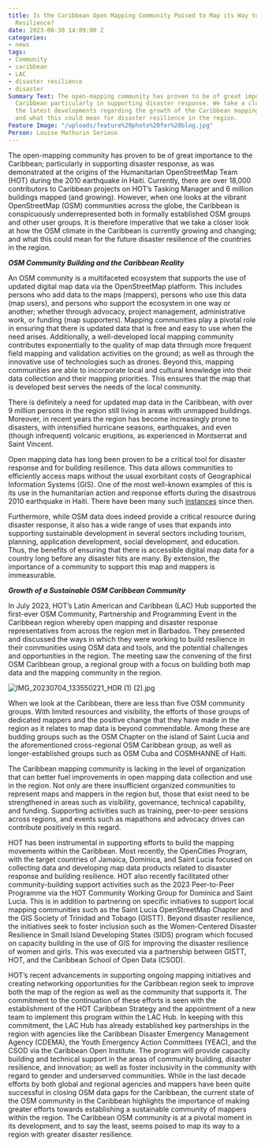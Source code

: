 ```yaml
---
title: Is the Caribbean Open Mapping Community Poised to Map its Way to Greater Disaster
  Resilience?
date: 2023-08-30 14:09:00 Z
categories:
- news
tags:
- Community
- caribbean
- LAC
- disaster resilience
- disaster
Summary Text: The open-mapping community has proven to be of great importance to the
  Caribbean particularly in supporting disaster response. We take a closer look at
  the latest developments regarding the growth of the Caribbean mapping community
  and what this could mean for disaster resilience in the region.
Feature Image: "/uploads/feature%20photo%20for%20blog.jpg"
Person: Louise Mathurin Serieux
---
```


The open-mapping community has proven to be of great importance to the Caribbean; particularly in supporting disaster response, as was demonstrated at the origins of the Humanitarian OpenStreetMap Team (HOT) during the 2010 earthquake in Haiti. Currently, there are over 18,000 contributors to Caribbean projects on HOT’s Tasking Manager and 6 million buildings mapped (and growing). However, when one looks at the vibrant OpenStreetMap (OSM) communities across the globe, the Caribbean is conspicuously underrepresented both in formally established OSM groups and other user groups. It is therefore imperative that we take a closer look at how the OSM climate in the Caribbean is currently growing and changing; and what this could mean for the future disaster resilience of the countries in the region.

***OSM Community Building and the Caribbean Reality***

An OSM community is a multifaceted ecosystem that supports the use of updated digital map data via the OpenStreetMap platform. This includes persons who add data to the maps (mappers), persons who use this data (map users), and persons who support the ecosystem in one way or another; whether through advocacy, project management, administrative work, or funding (map supporters). Mapping communities play a pivotal role in ensuring that there is updated data that is free and easy to use when the need arises. Additionally, a well-developed local mapping community contributes exponentially to the quality of map data through more frequent field mapping and validation activities on the ground; as well as through the innovative use of technologies such as drones. Beyond this, mapping communities are able to incorporate local and cultural knowledge into their data collection and their mapping priorities. This ensures that the map that is developed best serves the needs of the local community.

There is definitely a need for updated map data in the Caribbean, with over 9 million persons in the region still living in areas with unmapped buildings. Moreover, in recent years the region has become increasingly prone to disasters, with intensified hurricane seasons, earthquakes, and even (though infrequent) volcanic eruptions, as experienced in Montserrat and Saint Vincent.

Open mapping data has long been proven to be a critical tool for disaster response and for building resilience. This data allows communities to efficiently access maps without the usual exorbitant costs of Geographical Information Systems (GIS). One of the most well-known examples of this is its use in the humanitarian action and response efforts during the disastrous 2010 earthquake in Haiti. There have been many such [instances](https://www.hotosm.org/disaster-services/) since then.

Furthermore, while OSM data does indeed provide a critical resource during disaster response, it also has a wide range of uses that expands into supporting sustainable development in several sectors including tourism, planning, application development, social development, and education. Thus, the benefits of ensuring that there is accessible digital map data for a country long before any disaster hits are many. By extension, the importance of a community to support this map and mappers is immeasurable.

***Growth of a Sustainable OSM Caribbean Community***

In July 2023, HOT’s Latin American and Caribbean (LAC) Hub supported the first-ever OSM Community, Partnership and Programming Event in the Caribbean region whereby open mapping and disaster response representatives from across the region met in Barbados. They presented and discussed the ways in which they were working to build resilience in their communities using OSM data and tools, and the potential challenges and opportunities in the region. The meeting saw the convening of the first OSM Caribbean group, a regional group with a focus on building both map data and the mapping community in the region.

![IMG_20230704_133550221_HDR (1) (2).jpg](/uploads/IMG_20230704_133550221_HDR%20(1)%20(2).jpg)

When we look at the Caribbean, there are less than five OSM community groups. With limited resources and visibility, the efforts of those groups of dedicated mappers and the positive change that they have made in the region as it relates to map data is beyond commendable. Among these are budding groups such as the OSM Chapter on the island of Saint Lucia and the aforementioned cross-regional OSM Caribbean group, as well as longer-established groups such as OSM Cuba and COSMHANNE of Haiti.

The Caribbean mapping community is lacking in the level of organization that can better fuel improvements in open mapping data collection and use in the region. Not only are there insufficient organized communities to represent maps and mappers in the region but, those that exist need to be strengthened in areas such as visibility, governance, technical capability, and funding. Supporting activities such as training, peer-to-peer sessions across regions, and events such as mapathons and advocacy drives can contribute positively in this regard.

HOT has been instrumental in supporting efforts to build the mapping movements within the Caribbean. Most recently, the OpenCities Program, with the target countries of Jamaica, Dominica, and Saint Lucia focused on collecting data and developing map data products related to disaster response and building resilience. HOT also recently facilitated other community-building support activities such as the 2023 Peer-to-Peer Programme via the HOT Community Working Group for Dominica and Saint Lucia. This is in addition to partnering on specific initiatives to support local mapping communities such as the Saint Lucia OpenStreetMap Chapter and the GIS Society of Trinidad and Tobago (GISTT).  Beyond disaster resilience, the initiatives seek to foster inclusion such as the Women-Centered Disaster Resilience in Small Island Developing States (SIDS) program which focused on capacity building in the use of GIS for improving the disaster resilience of women and girls. This was executed via a partnership between GISTT, HOT, and the Caribbean School of Open Data (CSOD).

HOT’s recent advancements in supporting ongoing mapping initiatives and creating networking opportunities for the Caribbean region seek to improve both the map of the region as well as the community that supports it. The commitment to the continuation of these efforts is seen with the establishment of the HOT Caribbean Strategy and the appointment of a new team to implement this program within the LAC Hub. In keeping with this commitment, the LAC Hub has already established key partnerships in the region with agencies like the Caribbean Disaster Emergency Management Agency (CDEMA), the Youth Emergency Action Committees (YEAC), and the CSOD via the Caribbean Open Institute. The program will provide capacity building and technical support in the areas of community building, disaster resilience, and innovation; as well as foster inclusivity in the community with regard to gender and underserved communities.
While in the last decade efforts by both global and regional agencies and mappers have been quite successful in closing OSM data gaps for the Caribbean, the current state of the OSM community in the Caribbean highlights the importance of making greater efforts towards establishing a sustainable community of mappers within the region. The Caribbean OSM community is at a pivotal moment in its development, and to say the least, seems poised to map its way to a region with greater disaster resilience.
